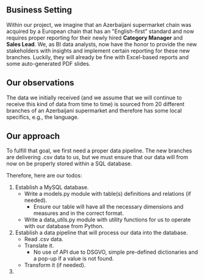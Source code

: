## Business Setting

Within our project, we imagine that an Azerbaijani supermarket chain was acquired by a European chain that has an "English-first" standard and now requires proper reporting for their newly hired **Category Manager** and **Sales Lead**. We, as BI data analysts, now have the honor to provide the new stakeholders with insights and implement certain reporting for these new branches. Luckily, they will already be fine with Excel-based reports and some auto-generated PDF slides.

## Our observations

The data we initially received (and we assume that we will continue to receive this kind of data from time to time) is sourced from 20 different branches of an Azerbaijani supermarket and therefore has some local specifics, e.g., the language.

## Our approach

To fulfill that goal, we first need a proper data pipeline. The new branches are delivering .csv data to us, but we must ensure that our data will from now on be properly stored within a SQL database.

Therefore, here are our todos:
1) Establish a MySQL database.
    - Write a models.py module with table(s) definitions and relations (if needed).
        - Ensure our table will have all the necessary dimensions and measures and in the correct format.
    - Write a data_utils.py module with utility functions for us to operate with our database from Python.
2) Establish a data pipeline that will process our data into the database.
    - Read .csv data.
    - Translate it.
        - No use of API due to DSGVO, simple pre-defined dictionaries and a pop-up if a value is not found.
    - Transform it (if needed).
3) 
